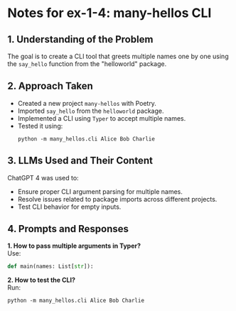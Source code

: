 # Notes for ex-1-4: many-hellos CLI

## 1. Understanding of the Problem
The goal is to create a CLI tool that greets multiple names one by one using the `say_hello` 
function from the "helloworld" package.

## 2. Approach Taken
- Created a new project `many-hellos` with Poetry.
- Imported `say_hello` from the `helloworld` package.
- Implemented a CLI using `Typer` to accept multiple names.
- Tested it using:
    ```
    python -m many_hellos.cli Alice Bob Charlie
    ```

## 3. LLMs Used and Their Content
ChatGPT 4 was used to:
- Ensure proper CLI argument parsing for multiple names.
- Resolve issues related to package imports across different projects.
- Test CLI behavior for empty inputs.

## 4. Prompts and Responses
**1. How to pass multiple arguments in Typer?**  
Use:
```python
def main(names: List[str]):
```

**2. How to test the CLI?**  
Run:
```
python -m many_hellos.cli Alice Bob Charlie
